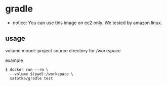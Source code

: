 # gradle

- notice: You can use this image on ec2 only. We tested by amazon linux.

## usage

volume mount: project source directory for /workspace

example

```
$ docker run --rm \
  --volume $(pwd):/workspace \
  satotka/gradle test
```

